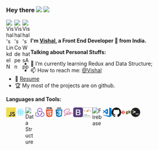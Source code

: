 ### Hey there <img src="https://media.giphy.com/media/hvRJCLFzcasrR4ia7z/giphy.gif" width="25px">  ![](https://visitor-badge.glitch.me/badge?page_id=am-vishal.am-vishal)


<a href="https://www.linkedin.com/in/amvishal/">
  <img align="left" alt="Vishal's LinkdeIN" width="22px" src="https://cdn.jsdelivr.net/npm/simple-icons@v3/icons/linkedin.svg" />
</a>
<a href="https://codepen.io/am_vishal">
  <img align="left" alt="Vishal's Codepen" width="22px" src="https://cdn.jsdelivr.net/npm/simple-icons@3.13.0/icons/codepen.svg" />
</a>
<a href="https://api.whatsapp.com/send?phone=918969885857">
  <img align="left"; letter-spacing:'1em'; alt="Vishal's WhatsApp" width="22px" src="https://cdn.jsdelivr.net/npm/simple-icons@3.13.0/icons/whatsapp.svg" />
</a>
<br />
<br />

<b>I'm [Vishal](https://am-vishal.github.io/), a Front End Developer 🚀 from India.</b>


**Talking about Personal Stuffs:**

- 🌱 I’m currently learning Redux and Data Structure; 
- 📫 How to reach me: [@Vishal](https://api.whatsapp.com/send?phone=918969885857)
- 📝 [Resume](https://drive.google.com/file/d/1mcYPvzfIkYGRvWiSVpciZ8yFtpUBCzNV/view?usp=sharing)
- 🏆 My most of the projects are on github.    

**Languages and Tools:**  

<img align="left"  width="26px" alt="javascript" src="https://raw.githubusercontent.com/github/explore/80688e429a7d4ef2fca1e82350fe8e3517d3494d/topics/javascript/javascript.png">
<img align="left"  width="26px" alt="react"  src="https://raw.githubusercontent.com/github/explore/80688e429a7d4ef2fca1e82350fe8e3517d3494d/topics/react/react.png">
<img align="left" alt="Data Structure" width="26px" src="https://camo.githubusercontent.com/056783cd8d57630a976317cfd930661c381d51b5b8f5ee46122f2e0ef56a6498/68747470733a2f2f69616d616a61796e6179616b2e746563682f7374617469632f6d656469612f446174617374727563747572652d6c6f676f2e31396562356635362e706e67"/>
<img align="left" alt="Styled-Components" width="26px" src="https://raw.githubusercontent.com/github/explore/80688e429a7d4ef2fca1e82350fe8e3517d3494d/topics/redux/redux.png"/>
<img align="left" alt="HTML5" width="26px" src="https://raw.githubusercontent.com/github/explore/80688e429a7d4ef2fca1e82350fe8e3517d3494d/topics/html/html.png" />
<img align="left" alt="CSS3" width="26px" src="https://raw.githubusercontent.com/github/explore/80688e429a7d4ef2fca1e82350fe8e3517d3494d/topics/css/css.png" />
<img align="left" alt="Sass" width="26px" src="https://raw.githubusercontent.com/github/explore/80688e429a7d4ef2fca1e82350fe8e3517d3494d/topics/sass/sass.png" />
<img align="left" alt="Bootstrap" width="26px" src="https://raw.githubusercontent.com/github/explore/80688e429a7d4ef2fca1e82350fe8e3517d3494d/topics/bootstrap/bootstrap.png"/>
<img align="left" alt="Styled-Components" width="26px" src="https://raw.githubusercontent.com/github/explore/80688e429a7d4ef2fca1e82350fe8e3517d3494d/topics/styled-components/styled-components.png"/>
<img align="left"  width="26px" alt="Firebase" width="26px" src="https://camo.githubusercontent.com/2e1eb48ff7f68052c8cc6c2ba31fbf9f34b07d1dcf1ed263a954d23ae0c42116/68747470733a2f2f69616d616a61796e6179616b2e746563682f7374617469632f6d656469612f46697265626173652d6c6f676f2e37653463386663382e706e67"/>
<img align="left"  width="26px" alt="Visual Studio Code" width="26px" src="https://raw.githubusercontent.com/github/explore/80688e429a7d4ef2fca1e82350fe8e3517d3494d/topics/visual-studio-code/visual-studio-code.png" />
<img align="left" alt="GitHub" width="26px" src="https://raw.githubusercontent.com/github/explore/78df643247d429f6cc873026c0622819ad797942/topics/github/github.png" />
<img align="left" alt="git"  width="26px" src="https://raw.githubusercontent.com/github/explore/80688e429a7d4ef2fca1e82350fe8e3517d3494d/topics/git/git.png">
<img align="left" alt="Terminal" width="26px" src="https://raw.githubusercontent.com/github/explore/80688e429a7d4ef2fca1e82350fe8e3517d3494d/topics/terminal/terminal.png" />
